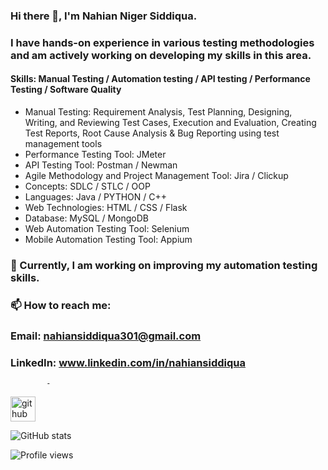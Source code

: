 ### Hi there 👋, I'm Nahian Niger Siddiqua. 
### I have hands-on experience in various testing methodologies and am actively working on developing my skills in this area.

#### Skills: Manual Testing / Automation testing / API testing / Performance Testing / Software Quality
   - Manual Testing: Requirement Analysis, Test Planning,
     Designing, Writing, and Reviewing Test
     Cases, Execution and Evaluation, Creating
     Test Reports, Root Cause Analysis & Bug
     Reporting using test management tools
   - Performance Testing Tool: JMeter
   - API Testing Tool: Postman / Newman
   - Agile Methodology and Project Management Tool: Jira / Clickup
   - Concepts: SDLC / STLC / OOP
   - Languages: Java / PYTHON / C++ 
   - Web Technologies: HTML / CSS / Flask
   - Database: MySQL / MongoDB
   - Web Automation Testing Tool: Selenium
   - Mobile Automation Testing Tool: Appium

### 🌱 Currently, I am working on improving my automation testing skills.
### 📫 How to reach me:
  ### Email: nahiansiddiqua301@gmail.com
  ### LinkedIn: www.linkedin.com/in/nahiansiddiqua
  
            - 


[<img src='https://cdn.jsdelivr.net/npm/simple-icons@3.0.1/icons/GitHub.svg' alt='github' height='40'>](https://github.com/nahiansiddiqua)  

![GitHub stats](https://github-readme-stats.vercel.app/api?username=nahiansiddiqua&show_icons=true)  

![Profile views](https://gpvc.arturio.dev/nahiansiddiqua)  
